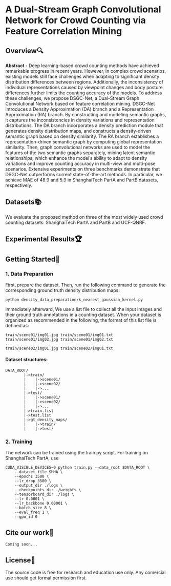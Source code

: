 # A Dual-Stream Graph Convolutional Network for Crowd Counting via Feature Correlation Mining
## Overview🔍
**Abstract -** Deep learning-based crowd counting methods have achieved remarkable progress in recent years. However, in complex crowd scenarios, existing models still face challenges when adapting to significant density distribution differences between regions. Additionally, the inconsistency of individual representations caused by viewpoint changes and body posture differences further limits the counting accuracy of the models. To address these challenges, we propose DSGC-Net, a Dual-Stream Graph Convolutional Network based on feature correlation mining. DSGC-Net introduces a Density Approximation (DA) branch and a Representation Approximation (RA) branch. By constructing and modeling semantic graphs, it captures the inconsistencies in density variations and representation distributions. The DA branch incorporates a density prediction module that generates density distribution maps, and constructs a density-driven semantic graph based on density similarity. The RA branch establishes a representation-driven semantic graph by computing global representation similarity. Then, graph convolutional networks are used to model the features of the two semantic graphs separately, mining latent semantic relationships, which enhance the model’s ability to adapt to density variations and improve counting accuracy in multi-view and multi-pose scenarios. Extensive experiments on three benchmarks demonstrate that DSGC-Net outperforms current state-of-the-art methods. In particular, we achieve MAE of 48.9 and 5.9 in ShanghaiTech PartA and PartB datasets, respectively.
## Datasets📚
We evaluate the proposed method on three of the most widely used crowd counting datasets: ShanghaiTech PartA and PartB and UCF-QNRF.
## Experimental Results🏆

## Getting Started🚀
### 1. Data Preparation
First, prepare the dataset. Then, run the following command to generate the corresponding ground truth density distribution maps:
```
python density_data_preparation/k_nearest_gaussian_kernel.py
```
Immediately afterward, We use a list file to collect all the input images and their ground truth annotations in a counting dataset. When your dataset is organized as recommended in the following, the format of this list file is defined as:
```
train/scene01/img01.jpg train/scene01/img01.txt
train/scene01/img02.jpg train/scene01/img02.txt
...
train/scene02/img01.jpg train/scene02/img01.txt
```
#### Dataset structures:
```
DATA_ROOT/
        |->train/
        |    |->scene01/
        |    |->scene02/
        |    |->...
        |->test/
        |    |->scene01/
        |    |->scene02/
        |    |->...
        |->train.list
        |->test.list
        |->gt_density_maps/
        |    |->train/
        |    |->test/  
```
### 2. Training
The network can be trained using the train.py script. For training on ShanghaiTech PartA, use
```
CUDA_VISIBLE_DEVICES=0 python train.py --data_root $DATA_ROOT \
    --dataset_file SHHA \
    --epochs 3500 \
    --lr_drop 3500 \
    --output_dir ./logs \
    --checkpoints_dir ./weights \
    --tensorboard_dir ./logs \
    --lr 0.0001 \
    --lr_backbone 0.00001 \
    --batch_size 8 \
    --eval_freq 1 \
    --gpu_id 0
```
## Cite our work📝
```Coming soon...```
## License📜
The source code is free for research and education use only. Any comercial use should get formal permission first.
